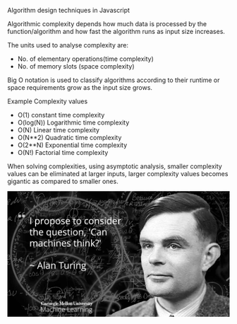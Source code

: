 Algorithm design techniques in Javascript

Algorithmic complexity depends how much data  is processed by the function/algorithm and how fast the algorithm runs as input size increases.

The units used to analyse complexity are:
- No. of elementary operations(time complexity)
- No. of memory slots (space complexity)

Big O notation is used to classify algorithms according to their runtime or space requirements grow as the input size grows.

Example Complexity values

- O(1) constant time complexity
- O(log(N)) Logarithmic time complexity
- O(N) Linear time complexity
- O(N**2) Quadratic time complexity
- O(2**N) Exponential time complexity
- O(N!) Factorial time complexity

When solving complexities, using asymptotic analysis, smaller complexity values can be eliminated at larger inputs, larger complexity values becomes gigantic as compared to smaller ones.

![Turing](Images/turing.jpg)